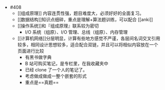 - #408
	- [[组成原理]] 内容连贯性强，题目难度大，必须好好的全面复习。
	- [[数据结构]]知识点细碎，重点是理解+算法题训练，可以配合 [[anki]]
	- [[操作系统]]和『组成原理』联系较为密切
		- I/O 系统（组原）、I/O 管理、总线（组原）、内存管理
	- [[计算机网络]]分层明显，计算有些地方感觉不严谨，各层间名词交叉引用较多，相同设计思想较多，适合配合双链，并且可以将相似内容放在一个页面进行比较
		- 有黑书做字典
		- B 站可购买笔记，是专栏里，在我收藏夹中
		- 已经 clone 了一个人的笔记了。
		- 考虑做成做成一整个嵌套的形式
		- 重点是==真题==